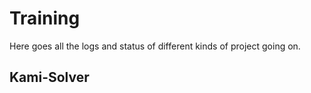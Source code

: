 # Training

Here goes all the logs and status of different kinds of project going on.

## Kami-Solver
